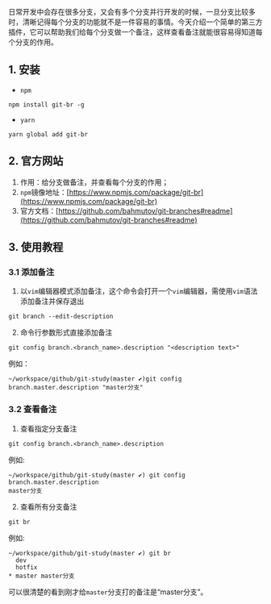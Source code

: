 日常开发中会存在很多分支，又会有多个分支并行开发的时候，一旦分支比较多时，清晰记得每个分支的功能就不是一件容易的事情。今天介绍一个简单的第三方插件，它可以帮助我们给每个分支做一个备注，这样查看备注就能很容易得知道每个分支的作用。

## 1. 安装

-   `npm`

```shell
npm install git-br -g
```

-   `yarn`

```shell
yarn global add git-br
```

## 2. 官方网站

1.  作用：给分支做备注，并查看每个分支的作用；
2.  `npm`镜像地址：[https://www.npmjs.com/package/git-br](https://www.npmjs.com/package/git-br)
3.  官方文档：[https://github.com/bahmutov/git-branches#readme](https://github.com/bahmutov/git-branches#readme)

## 3. 使用教程

### 3.1 添加备注

1.  以`vim`编辑器模式添加备注，这个命令会打开一个`vim`编辑器，需使用`vim`语法添加备注并保存退出

```shell
git branch --edit-description
```

2.  命令行参数形式直接添加备注

```shell
git config branch.<branch_name>.description "<description text>"
```

例如：

```shell
~/workspace/github/git-study(master ✔)git config branch.master.description "master分支"
```

### 3.2 查看备注

1.  查看指定分支备注

```shell
git config branch.<branch_name>.description
```

例如:

```shell
~/workspace/github/git-study(master ✔) git config branch.master.description
master分支
```

2.  查看所有分支备注

```shell
git br
```

例如:

```shell
~/workspace/github/git-study(master ✔) git br
  dev
  hotfix
* master master分支
```

可以很清楚的看到刚才给`master`分支打的备注是“master分支”。
